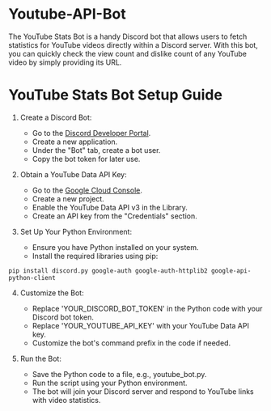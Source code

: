 # Youtube-API-Bot
The YouTube Stats Bot is a handy Discord bot that allows users to fetch statistics for YouTube videos directly within a Discord server. With this bot, you can quickly check the view count and dislike count of any YouTube video by simply providing its URL.

# YouTube Stats Bot Setup Guide

1. Create a Discord Bot:

   - Go to the [Discord Developer Portal](https://discord.com/developers/applications).
   - Create a new application.
   - Under the "Bot" tab, create a bot user.
   - Copy the bot token for later use.

2. Obtain a YouTube Data API Key:

   - Go to the [Google Cloud Console](https://console.cloud.google.com/).
   - Create a new project.
   - Enable the YouTube Data API v3 in the Library.
   - Create an API key from the "Credentials" section.
   
3. Set Up Your Python Environment:

   - Ensure you have Python installed on your system.
   - Install the required libraries using pip:
```
pip install discord.py google-auth google-auth-httplib2 google-api-python-client
```

4. Customize the Bot:

   - Replace 'YOUR_DISCORD_BOT_TOKEN' in the Python code with your Discord bot token.
   - Replace 'YOUR_YOUTUBE_API_KEY' with your YouTube Data API key.
   - Customize the bot's command prefix in the code if needed.

5. Run the Bot:

   - Save the Python code to a file, e.g., youtube_bot.py.
   - Run the script using your Python environment.
   - The bot will join your Discord server and respond to YouTube links with video statistics.

